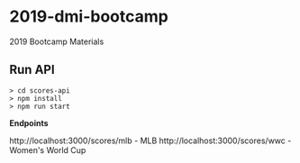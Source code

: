 # 2019-dmi-bootcamp
2019 Bootcamp Materials

## Run API
```
> cd scores-api
> npm install
> npm run start
```

**Endpoints**

http://localhost:3000/scores/mlb - MLB
http://localhost:3000/scores/wwc - Women's World Cup
